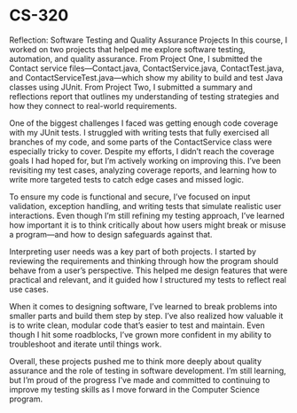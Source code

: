 # CS-320
Reflection: Software Testing and Quality Assurance Projects
In this course, I worked on two projects that helped me explore software testing, automation, and quality assurance. From Project One, I submitted the Contact service files—Contact.java, ContactService.java, ContactTest.java, and ContactServiceTest.java—which show my ability to build and test Java classes using JUnit. From Project Two, I submitted a summary and reflections report that outlines my understanding of testing strategies and how they connect to real-world requirements.

One of the biggest challenges I faced was getting enough code coverage with my JUnit tests. I struggled with writing tests that fully exercised all branches of my code, and some parts of the ContactService class were especially tricky to cover. Despite my efforts, I didn’t reach the coverage goals I had hoped for, but I’m actively working on improving this. I’ve been revisiting my test cases, analyzing coverage reports, and learning how to write more targeted tests to catch edge cases and missed logic.

To ensure my code is functional and secure, I’ve focused on input validation, exception handling, and writing tests that simulate realistic user interactions. Even though I’m still refining my testing approach, I’ve learned how important it is to think critically about how users might break or misuse a program—and how to design safeguards against that.

Interpreting user needs was a key part of both projects. I started by reviewing the requirements and thinking through how the program should behave from a user’s perspective. This helped me design features that were practical and relevant, and it guided how I structured my tests to reflect real use cases.

When it comes to designing software, I’ve learned to break problems into smaller parts and build them step by step. I’ve also realized how valuable it is to write clean, modular code that’s easier to test and maintain. Even though I hit some roadblocks, I’ve grown more confident in my ability to troubleshoot and iterate until things work.

Overall, these projects pushed me to think more deeply about quality assurance and the role of testing in software development. I’m still learning, but I’m proud of the progress I’ve made and committed to continuing to improve my testing skills as I move forward in the Computer Science program.
